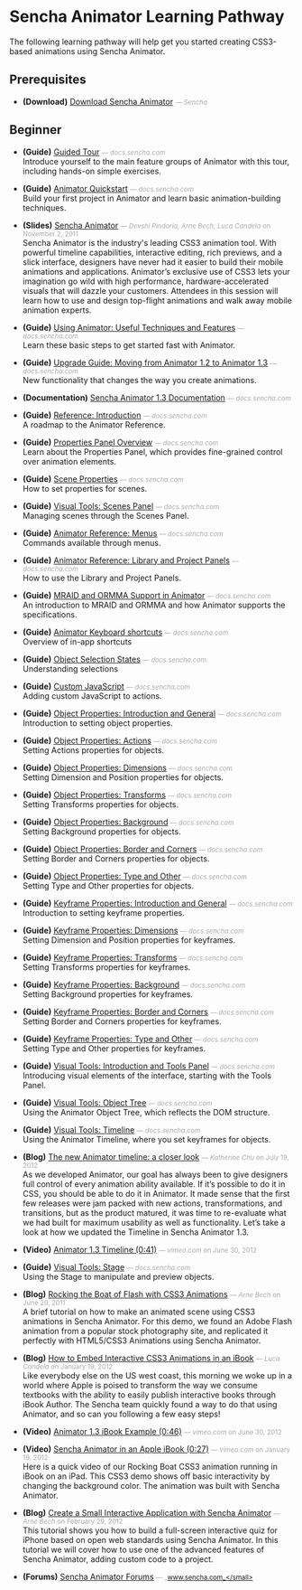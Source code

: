 # Sencha Animator Learning Pathway
The following learning pathway will help get you started creating CSS3-based animations using Sencha Animator.


## Prerequisites

- **(Download)** [Download Sencha Animator](http://www.sencha.com/products/animator/download/) <small style='color:#aaa;'>&mdash; _Sencha_</small>  
    

## Beginner

- **(Guide)** [Guided Tour](http://docs.sencha.com/animator/1-3/#!/guide/tour) <small style='color:#aaa;'>&mdash; _docs.sencha.com_</small>  
    Introduce yourself to the main feature groups of Animator with this tour, including hands-on simple exercises.

- **(Guide)** [Animator Quickstart](http://docs.sencha.com/animator/1-3/#!/guide/quickstart) <small style='color:#aaa;'>&mdash; _docs.sencha.com_</small>  
    Build your first project in Animator and learn basic animation-building techniques.

- **(Slides)** [Sencha Animator](http://www.sencha.com/conference/session/sencha-animator) <small style='color:#aaa;'>&mdash; _Devshi Pindoria, Arne Bech, Luca Candela_ on November 2, 2011</small>  
    Sencha Animator is the industry's leading CSS3 animation tool. With powerful timeline capabilities, interactive editing, rich previews, and a slick interface, designers have never had it easier to build their mobile animations and applications. Animator’s exclusive use of CSS3 lets your imagination go wild with high performance, hardware-accelerated visuals that will dazzle your customers. Attendees in this session will learn how to use and design top-flight animations and walk away mobile animation experts.

- **(Guide)** [Using Animator: Useful Techniques and Features](http://docs.sencha.com/animator/1-3/#!/guide/techniques) <small style='color:#aaa;'>&mdash; _docs.sencha.com_</small>  
    Learn these basic steps to get started fast with Animator.

- **(Guide)** [Upgrade Guide: Moving from Animator 1.2 to Animator 1.3](http://docs.sencha.com/animator/1-3/#!/guide/upgrade_1_3) <small style='color:#aaa;'>&mdash; _docs.sencha.com_</small>  
    New functionality that changes the way you create animations.

- **(Documentation)** [Sencha Animator 1.3 Documentation](http://docs.sencha.com/animator/1-3/) <small style='color:#aaa;'>&mdash; _docs.sencha.com_</small>  
    
- **(Guide)** [Reference: Introduction](http://docs.sencha.com/animator/1-3/#!/guide/IntroTOC) <small style='color:#aaa;'>&mdash; _docs.sencha.com_</small>  
    A roadmap to the Animator Reference.

- **(Guide)** [Properties Panel Overview](http://docs.sencha.com/animator/1-3/#!/guide/proppan_overview) <small style='color:#aaa;'>&mdash; _docs.sencha.com_</small>  
    Learn about the Properties Panel, which provides fine-grained control over animation elements.

- **(Guide)** [Scene Properties](http://docs.sencha.com/animator/1-3/#!/guide/scene_properties) <small style='color:#aaa;'>&mdash; _docs.sencha.com_</small>  
    How to set properties for scenes.

- **(Guide)** [Visual Tools: Scenes Panel](http://docs.sencha.com/animator/1-3/#!/guide/visual_scenes) <small style='color:#aaa;'>&mdash; _docs.sencha.com_</small>  
    Managing scenes through the Scenes Panel.

- **(Guide)** [Animator Reference: Menus](http://docs.sencha.com/animator/1-3/#!/guide/menus) <small style='color:#aaa;'>&mdash; _docs.sencha.com_</small>  
    Commands available through menus.

- **(Guide)** [Animator Reference: Library and Project Panels](http://docs.sencha.com/animator/1-3/#!/guide/libraryprojectpanels) <small style='color:#aaa;'>&mdash; _docs.sencha.com_</small>  
    How to use the Library and Project Panels.

- **(Guide)** [MRAID and ORMMA Support in Animator](http://docs.sencha.com/animator/1-3/#!/guide/ormma) <small style='color:#aaa;'>&mdash; _docs.sencha.com_</small>  
    An introduction to MRAID and ORMMA and how Animator supports the specifications.

- **(Guide)** [Animator Keyboard shortcuts](http://docs.sencha.com/animator/1-3/#!/guide/shortcuts) <small style='color:#aaa;'>&mdash; _docs.sencha.com_</small>  
    Overview of in-app shortcuts

- **(Guide)** [Object Selection States](http://docs.sencha.com/animator/1-3/#!/guide/obj_selection_states) <small style='color:#aaa;'>&mdash; _docs.sencha.com_</small>  
    Understanding selections

- **(Guide)** [Custom JavaScript](http://docs.sencha.com/animator/1-3/#!/guide/advanced_js) <small style='color:#aaa;'>&mdash; _docs.sencha.com_</small>  
    Adding custom JavaScript to actions.

- **(Guide)** [Object Properties: Introduction and General](http://docs.sencha.com/animator/1-3/#!/guide/objprops_introgeneralactions) <small style='color:#aaa;'>&mdash; _docs.sencha.com_</small>  
    Introduction to setting object properties.

- **(Guide)** [Object Properties: Actions](http://docs.sencha.com/animator/1-3/#!/guide/objprops_actions) <small style='color:#aaa;'>&mdash; _docs.sencha.com_</small>  
    Setting Actions properties for objects.

- **(Guide)** [Object Properties: Dimensions](http://docs.sencha.com/animator/1-3/#!/guide/objprops_dimensionsposition) <small style='color:#aaa;'>&mdash; _docs.sencha.com_</small>  
    Setting Dimension and Position properties for objects.

- **(Guide)** [Object Properties: Transforms](http://docs.sencha.com/animator/1-3/#!/guide/objprops_transforms) <small style='color:#aaa;'>&mdash; _docs.sencha.com_</small>  
    Setting Transforms properties for objects.

- **(Guide)** [Object Properties: Background](http://docs.sencha.com/animator/1-3/#!/guide/objprops_background) <small style='color:#aaa;'>&mdash; _docs.sencha.com_</small>  
    Setting Background properties for objects.

- **(Guide)** [Object Properties: Border and Corners](http://docs.sencha.com/animator/1-3/#!/guide/objprops_bordercorners) <small style='color:#aaa;'>&mdash; _docs.sencha.com_</small>  
    Setting Border and Corners properties for objects.

- **(Guide)** [Object Properties: Type and Other](http://docs.sencha.com/animator/1-3/#!/guide/objprops_typeother) <small style='color:#aaa;'>&mdash; _docs.sencha.com_</small>  
    Setting Type and Other properties for objects.

- **(Guide)** [Keyframe Properties: Introduction and General](http://docs.sencha.com/animator/1-3/#!/guide/keyfprops_intro) <small style='color:#aaa;'>&mdash; _docs.sencha.com_</small>  
    Introduction to setting keyframe properties.

- **(Guide)** [Keyframe Properties: Dimensions](http://docs.sencha.com/animator/1-3/#!/guide/keyfprops_dimensionsposition) <small style='color:#aaa;'>&mdash; _docs.sencha.com_</small>  
    Setting Dimension and Position properties for keyframes.

- **(Guide)** [Keyframe Properties: Transforms](http://docs.sencha.com/animator/1-3/#!/guide/keyfprops_transforms) <small style='color:#aaa;'>&mdash; _docs.sencha.com_</small>  
    Setting Transforms properties for keyframes.

- **(Guide)** [Keyframe Properties: Background](http://docs.sencha.com/animator/1-3/#!/guide/keyfprops_background) <small style='color:#aaa;'>&mdash; _docs.sencha.com_</small>  
    Setting Background properties for keyframes.

- **(Guide)** [Keyframe Properties: Border and Corners](http://docs.sencha.com/animator/1-3/#!/guide/keyfprops_bordercorners) <small style='color:#aaa;'>&mdash; _docs.sencha.com_</small>  
    Setting Border and Corners properties for keyframes.

- **(Guide)** [Keyframe Properties: Type and Other](http://docs.sencha.com/animator/1-3/#!/guide/keyfprops_typeother) <small style='color:#aaa;'>&mdash; _docs.sencha.com_</small>  
    Setting Type and Other properties for keyframes.

- **(Guide)** [Visual Tools: Introduction and Tools Panel](http://docs.sencha.com/animator/1-3/#!/guide/visual_introtoolspanel) <small style='color:#aaa;'>&mdash; _docs.sencha.com_</small>  
    Introducing visual elements of the interface, starting with the Tools Panel.

- **(Guide)** [Visual Tools: Object Tree](http://docs.sencha.com/animator/1-3/#!/guide/visual_objecttree) <small style='color:#aaa;'>&mdash; _docs.sencha.com_</small>  
    Using the Animator Object Tree, which reflects the DOM structure.

- **(Guide)** [Visual Tools: Timeline](http://docs.sencha.com/animator/1-3/#!/guide/visual_timeline) <small style='color:#aaa;'>&mdash; _docs.sencha.com_</small>  
    Using the Animator Timeline, where you set keyframes for objects.

- **(Blog)** [The new Animator timeline: a closer look](http://www.sencha.com/blog/using-the-new-animator-timeline/) <small style='color:#aaa;'>&mdash; _Katherine Chu_ on July 19, 2012</small>  
    As we developed Animator, our goal has always been to give designers full control of every animation ability available. If it’s possible to do it in CSS, you should be able to do it in Animator. It made sense that the first few releases were jam packed with new actions, transformations, and transitions, but as the product matured, it was time to re-evaluate what we had built for maximum usability as well as functionality. Let’s take a look at how we updated the Timeline in Sencha Animator 1.3.

- **(Video)** [Animator 1.3 Timeline (0:41)](http://vimeo.com/44987102) <small style='color:#aaa;'>&mdash; _vimeo.com_ on June 30, 2012</small>  
    
- **(Guide)** [Visual Tools: Stage](http://docs.sencha.com/animator/1-3/#!/guide/visual_canvascenter) <small style='color:#aaa;'>&mdash; _docs.sencha.com_</small>  
    Using the Stage to manipulate and preview objects.

- **(Blog)** [Rocking the Boat of Flash with CSS3 Animations](http://www.sencha.com/blog/rocking-the-boat-of-flash-with-css3-animations/) <small style='color:#aaa;'>&mdash; _Arne Bech_ on June 20, 2011</small>  
    A brief tutorial on how to make an animated scene using CSS3 animations in Sencha Animator. For this demo, we found an Adobe Flash animation from a popular stock photography site, and replicated it perfectly with HTML5/CSS3 Animations using Sencha Animator.

- **(Blog)** [How to Embed Interactive CSS3 Animations in an iBook](http://www.sencha.com/blog/how-to-embed-interactive-css3-animations-in-an-ibook/) <small style='color:#aaa;'>&mdash; _Luca Candela_ on January 19, 2012</small>  
    Like everybody else on the US west coast, this morning we woke up in a world where Apple is poised to transform the way we consume textbooks with the ability to easily publish interactive books through iBook Author. The Sencha team quickly found a way to do that using Animator, and so can you following a few easy steps!

- **(Video)** [Animator 1.3 iBook Example (0:46)](http://vimeo.com/44987103) <small style='color:#aaa;'>&mdash; _vimeo.com_ on June 30, 2012</small>  
    
- **(Video)** [Sencha Animator in an Apple iBook (0:27)](http://vimeo.com/35333974) <small style='color:#aaa;'>&mdash; _vimeo.com_ on January 19, 2012</small>  
    Here is a quick video of our Rocking Boat CSS3 animation running in iBook on an iPad. This CSS3 demo shows off basic interactivity by changing the background color. The animation was built with Sencha Animator.

- **(Blog)** [Create a Small Interactive Application with Sencha Animator](http://www.sencha.com/blog/interactive-application-with-sencha-animator/) <small style='color:#aaa;'>&mdash; _Arne Bech_ on February 29, 2012</small>  
    This tutorial shows you how to build a full-screen interactive quiz for iPhone based on open web standards using Sencha Animator. In this tutorial we will cover how to use one of the advanced features of Sencha Animator, adding custom code to a project.

- **(Forums)** [Sencha Animator Forums](http://www.sencha.com/forum/forumdisplay.php?63-Sencha-Animator-Forums) <small style='color:#aaa;'>&mdash; _www.sencha.com_</small>  
    

